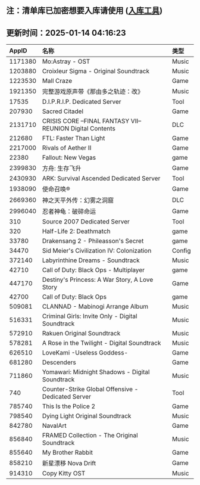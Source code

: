 ## 注：清单库已加密想要入库请使用 ([入库工具](https://github.com/BlankTMing/ManifestAutoUpdate/releases))

## 更新时间：2025-01-14 04:16:23
| AppID | 名称 | 类型  |
| :-------------------- | :----------------------------- | :----------- |
| 1171380 | Mo:Astray - OST| Music |
| 1203880 | Croixleur Sigma - Original Soundtrack| Music |
| 1223530 | Mall Craze| Game |
| 1921350 | 完整游戏原声带《那由多之轨迹：改》| Music |
| 17535 | D.I.P.R.I.P. Dedicated Server| Tool |
| 207930 | Sacred Citadel| Game |
| 2131710 | CRISIS CORE –FINAL FANTASY VII– REUNION Digital Contents| DLC |
| 212680 | FTL: Faster Than Light| Game |
| 2217000 | Rivals of Aether II| Game |
| 22380 | Fallout: New Vegas| game |
| 2399830 | 方舟: 生存飞升| Game |
| 2430930 | ARK: Survival Ascended Dedicated Server| Tool |
| 1938090 | 使命召唤®| Game |
| 2669360 | 神之天平外传：幻雾之洞窟| DLC |
| 2996040 | 忍者神龟：破碎命运| Game |
| 310 | Source 2007 Dedicated Server| Tool |
| 320 | Half-Life 2: Deathmatch| game |
| 33780 | Drakensang 2 - Phileasson's Secret| game |
| 34470 | Sid Meier's Civilization IV: Colonization| Config |
| 372140 | Labyrinthine Dreams - Soundtrack| Music |
| 42710 | Call of Duty: Black Ops - Multiplayer| game |
| 447170 | Destiny's Princess: A War Story, A Love Story| Game |
| 42700 | Call of Duty: Black Ops| game |
| 509081 | CLANNAD - Mabinogi Arrange Album| Music |
| 516331 | Criminal Girls: Invite Only - Digital Soundtrack| Music |
| 572910 | Rakuen Original Soundtrack| Music |
| 578281 | A Rose in the Twilight - Digital Soundtrack| Music |
| 626510 | LoveKami -Useless Goddess-| Game |
| 681280 | Descenders| Game |
| 711860 | Yomawari: Midnight Shadows - Digital Soundtrack| Music |
| 740 | Counter-Strike Global Offensive - Dedicated Server| Tool |
| 785740 | This Is the Police 2| Game |
| 798540 | Dying Light Original Soundtrack| Music |
| 842780 | NavalArt| Game |
| 856840 | FRAMED Collection - The Original Soundtrack| Music |
| 855640 | My Brother Rabbit| Game |
| 858210 | 新星漂移 Nova Drift| Game |
| 914310 | Copy Kitty OST| Music |
